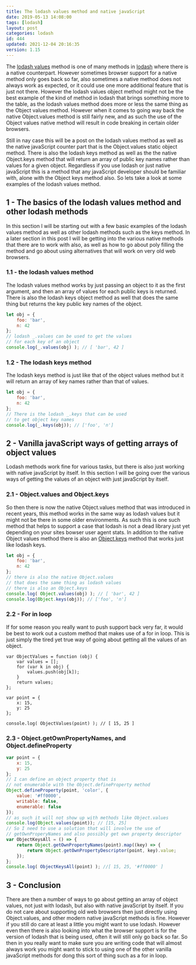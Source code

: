 ```yaml
---
title: The lodash values method and native javaScript
date: 2019-05-13 14:08:00
tags: [lodash]
layout: post
categories: lodash
id: 444
updated: 2021-12-04 20:16:35
version: 1.15
---
```


The [lodash values](https://lodash.com/docs/4.17.11#values) method is one of many methods in [lodash](/2019/02/15/lodash/) where there is a native counterpart. However sometimes browser support for a native method only goes back so far, also sometimes a native method does not always work as expected, or it could use one more additional feature that is just not there. However the lodash values object method might not be the best example of the kind of method in lodash that brings something more to the table, as the lodash values method does more or less the same thing as the Object values method. However when it comes to going way back the native Object.values method is still fairly new, and as such the use of the Object values native method will result in code breaking in certain older browsers. 

Still in nay case this will be a post on the lodash values method as well as the native javaScript counter part that is the Object.values static object method. There is also the lodash keys method as well as the the native Object.keys method that will return an array of public key names rather than values for a given object. Regardless if you use lodash or just native javaScript this is a method that any javaScript developer should be familiar with, alone with the Object keys method also. So lets take a look at some examples of the lodash values method.

<!-- more -->

## 1 - The basics of the lodash values method and other lodash methods

In this section I will be starting out with a few basic examples of the lodash values method as well as other lodash methods such as the keys method. In a later section in this post I will be getting into the various native methods that there are to work with also, as well as how to go about poly filling the method and go about using alternatives that will work on very old web browsers.

### 1.1 - the lodash values method

The lodash values method works by just passing an object to it as the first argument, and then an array of values for each public keys is returned. There is also the lodash keys object method as well that does the same thing but returns the key public key names of the object.

```js
let obj = {
    foo: 'bar',
    n: 42
};
// lodash _.values can be used to get the values
// for each key of an object
console.log(_.values(obj) ); // [ 'bar', 42 ]
```


### 1.2 - The lodash keys method

The lodash keys method is just like that of the object values method but it will return an array of key names rather than that of values.

```js
let obj = {
    foo: 'bar',
    n: 42
};
// There is the lodash _.keys that can be used 
// to get object key names
console.log(_.keys(obj)); // ['foo', 'n']
```

## 2 - Vanilla javaScript ways of getting arrays of object values

Lodash methods work fine for various tasks, but there is also just working with native javaScript by itself. In this section I will be going over the various ways of getting the values of an object with just javaScript by itself.

### 2.1 - Object.values and Object.keys

So then there is now the native Object.values method that was introduced in recent years, this method works in the same way as lodash values but it might not be there in some older environments. As such this is one such method that helps to support a case that lodash is not a dead library just yet depending on your sites bowser user agent stats. In addition to the native Object values method there is also an [Object.keys](/2018/12/15/js-object-keys/) method that works just like lodash keys.


```js
let obj = {
    foo: 'bar',
    n: 42
};
// there is also the native Object.values
// that does the same thing as lodash values
// there is also an Object.keys
console.log( Object.values(obj) ); // [ 'bar', 42 ]
console.log(Object.keys(obj)); // ['foo', 'n']
```

### 2.2 - For in loop

If for some reason you really want to push support back very far, it would be best to work out a custom method that makes use of a for in loop. This is just simply the tired yet true way of going about getting all the values of an object.

```
var ObjectValues = function (obj) {
    var values = [];
    for (var k in obj) {
        values.push(obj[k]);
    }
    return values;
};
 
var point = {
    x: 15,
    y: 25
};
 
console.log( ObjectValues(point) ); // [ 15, 25 ]
```

### 2.3 - Object.getOwnPropertyNames, and Object.defineProperty

```js
var point = {
    x: 15,
    y: 25
};
// I can define an object property that is
// not enumerable with the Object.defineProperty method
Object.defineProperty(point, 'color', {
    value: '#ff0000',
    writable: false,
    enumerable: false
});
// as such it will not show up with methods like Object.values
console.log(Object.values(point)); // [15, 25]
// So I need to use a solution that will involve the use of
// getOwnProperyNames and also possibly get own property descriptor
var ObjectKeysAll = () => {
    return Object.getOwnPropertyNames(point).map((key) => {
        return Object.getOwnPropertyDescriptor(point, key).value;
    });
};
console.log( ObjectKeysAll(point) ); //[ 15, 25, '#ff0000' ]
```

## 3 - Conclusion

There are then a number of ways to go about getting an array of object values, not just with lodash, but also with native javaScript by itself. If you do not care about supporting old web browsers then just directly using Object.values, and other modern native javaScript methods is fine. However if you still do care at least a little you might want to use lodash. However even then there is also looking into what the browser support is for the version of lodash that is being used, often it will still only go back so far. So then in you really want to make sure you are writing code that will almost always work you might want to stick to using one of the other vanilla javaScript methods for dong this sort of thing such as a for in loop.

